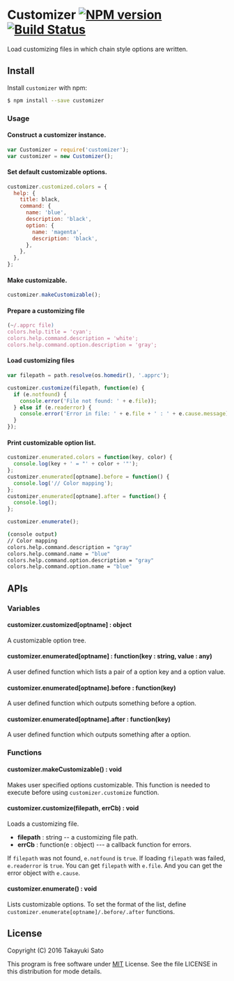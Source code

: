 # Customizer [![NPM version][npm-image]][npm-url] [![Build Status][travis-image]][travis-url]

Load customizing files in which chain style options are written.

## Install

Install `customizer` with npm:

```bash
$ npm install --save customizer
```

### Usage

#### Construct a customizer instance.

```js
var Customizer = require('customizer');
var customizer = new Customizer();
```

#### Set default customizable options.

```js
customizer.customized.colors = {
  help: {
    title: black,
    command: {
      name: 'blue',
      description: 'black',
      option: {
        name: 'magenta',
        description: 'black',
      },
    },
  },
};
```

#### Make customizable.

```js
customizer.makeCustomizable();
```

#### Prepare a customizing file

```js
(~/.apprc file)
colors.help.title = 'cyan';
colors.help.command.description = 'white';
colors.help.command.option.description = 'gray';
```

#### Load customizing files

```js
var filepath = path.resolve(os.homedir(), '.apprc');

customizer.customize(filepath, function(e) {
  if (e.notfound) {
    console.error('File not found: ' + e.file));
  } else if (e.readerror) {
    console.error('Error in file: ' + e.file + ' : ' + e.cause.message));
  }
});
```

#### Print customizable option list.

```js
customizer.enumerated.colors = function(key, color) {
  console.log(key + ' = "' + color + '"');
};
customizer.enumerated[optname].before = function() {
  console.log('// Color mapping');
};
customizer.enumerated[optname].after = function() {
  console.log();
};

customizer.enumerate();
```

```bash
(console output)
// Color mapping
colors.help.command.description = "gray"
colors.help.command.name = "blue"
colors.help.command.option.description = "gray"
colors.help.command.option.name = "blue"

```

## APIs

### Variables

#### customizer.customized[optname] : object

A customizable option tree.

#### customizer.enumerated[optname] : function(key : string, value : any)

A user defined function which lists a pair of a option key and a option value. 

#### customizer.enumerated[optname].before : function(key)

A user defined function which outputs something before a option.

#### customizer.enumerated[optname].after : function(key)

A user defined function which outputs something after a option.

### Functions

#### customizer.makeCustomizable() : void

Makes user specified options customizable. This function is needed to execute before using `customizer.customize` function.

#### customizer.customize(filepath, errCb) : void

Loads a customizing file.

* **filepath** : string  -- a customizing file path.
* **errCb** : function(e : object) --- a callback function for errors.

If `filepath` was not found, `e.notfound` is `true`. If loading `filepath` was failed, `e.readerror` is `true`. You can get `filepath` with `e.file`. And you can get the error object with `e.cause`.

#### customizer.enumerate() : void

Lists customizable options. To set the format of the list, define `customizer.enumerate[optname]/.before/.after` functions.


## License

Copyright (C) 2016 Takayuki Sato

This program is free software under [MIT](http://opensource.org/licenses/MIT) License.
See the file LICENSE in this distribution for mode details.


[npm-image]: http://img.shields.io/badge/npm-v1.0.0-blue.svg
[npm-url]: https://www.npmjs.org/package/customizer
[travis-image]: https://travis-ci.org/sttk/customizer.svg?branch=master
[travis-url]: https://travis-ci.org/sttk/customizer
